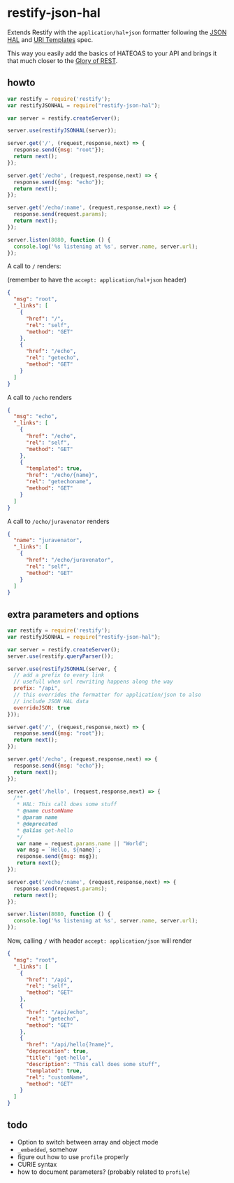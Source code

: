 restify-json-hal
================

Extends Restify with the `application/hal+json` formatter following the [JSON HAL](https://tools.ietf.org/html/draft-kelly-json-hal-08) and [URI Templates](https://tools.ietf.org/html/rfc6570) spec.

This way you easily add the basics of HATEOAS to your API and brings it that much closer to the [Glory of REST](http://martinfowler.com/articles/richardsonMaturityModel.html).

## howto
``` javascript
var restify = require('restify');
var restifyJSONHAL = require("restify-json-hal");

var server = restify.createServer();

server.use(restifyJSONHAL(server));

server.get('/', (request,response,next) => {
  response.send({msg: "root"});
  return next();
});

server.get('/echo', (request,response,next) => {
  response.send({msg: "echo"});
  return next();
});

server.get('/echo/:name', (request,response,next) => {
  response.send(request.params);
  return next();
});

server.listen(8080, function () {
  console.log('%s listening at %s', server.name, server.url);
});
```

A call to `/` renders:

(remember to have the `accept: application/hal+json` header)

``` json
{
  "msg": "root",
  "_links": [
    {
      "href": "/",
      "rel": "self",
      "method": "GET"
    },
    {
      "href": "/echo",
      "rel": "getecho",
      "method": "GET"
    }
  ]
}
```

A call to `/echo` renders

``` json
{
  "msg": "echo",
  "_links": [
    {
      "href": "/echo",
      "rel": "self",
      "method": "GET"
    },
    {
      "templated": true,
      "href": "/echo/{name}",
      "rel": "getechoname",
      "method": "GET"
    }
  ]
}
```

A call to `/echo/juravenator` renders

``` json
{
  "name": "juravenator",
  "_links": [
    {
      "href": "/echo/juravenator",
      "rel": "self",
      "method": "GET"
    }
  ]
}
```

## extra parameters and options
``` javascript
var restify = require('restify');
var restifyJSONHAL = require("restify-json-hal");

var server = restify.createServer();
server.use(restify.queryParser());

server.use(restifyJSONHAL(server, {
  // add a prefix to every link
  // usefull when url rewriting happens along the way
  prefix: "/api",
  // this overrides the formatter for application/json to also
  // include JSON HAL data
  overrideJSON: true
}));

server.get('/', (request,response,next) => {
  response.send({msg: "root"});
  return next();
});

server.get('/echo', (request,response,next) => {
  response.send({msg: "echo"});
  return next();
});

server.get('/hello', (request,response,next) => {
  /**
   * HAL: This call does some stuff
   * @name customName
   * @param name
   * @deprecated
   * @alias get-hello
   */
   var name = request.params.name || "World";
   var msg = `Hello, ${name}`;
   response.send({msg: msg});
   return next();
});

server.get('/echo/:name', (request,response,next) => {
  response.send(request.params);
  return next();
});

server.listen(8080, function () {
  console.log('%s listening at %s', server.name, server.url);
});
```

Now, calling `/` with header `accept: application/json` will render

``` json
{
  "msg": "root",
  "_links": [
    {
      "href": "/api",
      "rel": "self",
      "method": "GET"
    },
    {
      "href": "/api/echo",
      "rel": "getecho",
      "method": "GET"
    },
    {
      "href": "/api/hello{?name}",
      "deprecation": true,
      "title": "get-hello",
      "description": "This call does some stuff",
      "templated": true,
      "rel": "customName",
      "method": "GET"
    }
  ]
}
```

## todo

- Option to switch between array and object mode
- `_embedded`, somehow
- figure out how to use `profile` properly
- CURIE syntax
- how to document parameters? (probably related to `profile`)
